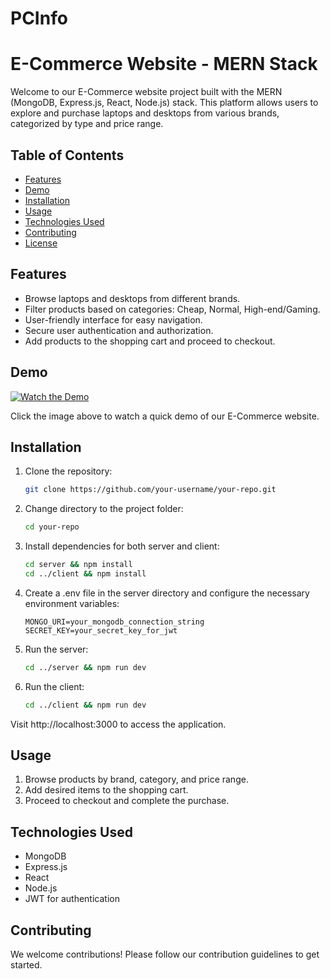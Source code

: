 # PCInfo

# E-Commerce Website - MERN Stack

Welcome to our E-Commerce website project built with the MERN (MongoDB, Express.js, React, Node.js) stack. This platform allows users to explore and purchase laptops and desktops from various brands, categorized by type and price range.

## Table of Contents

- [Features](#features)
- [Demo](#demo)
- [Installation](#installation)
- [Usage](#usage)
- [Technologies Used](#technologies-used)
- [Contributing](#contributing)
- [License](#license)

## Features

- Browse laptops and desktops from different brands.
- Filter products based on categories: Cheap, Normal, High-end/Gaming.
- User-friendly interface for easy navigation.
- Secure user authentication and authorization.
- Add products to the shopping cart and proceed to checkout.

## Demo

[![Watch the Demo](https://link-to-demo-screenshot.com)](https://link-to-demo-video.com)

Click the image above to watch a quick demo of our E-Commerce website.

## Installation

1. Clone the repository:

   ```bash
   git clone https://github.com/your-username/your-repo.git

2. Change directory to the project folder:

   ```bash
   cd your-repo

3. Install dependencies for both server and client:

   ```bash
   cd server && npm install
   cd ../client && npm install

4. Create a .env file in the server directory and configure the necessary environment variables:

   ```env
   MONGO_URI=your_mongodb_connection_string
   SECRET_KEY=your_secret_key_for_jwt
   ```

6. Run the server:

   ```bash
   cd ../server && npm run dev

7. Run the client:

   ```bash
   cd ../client && npm run dev

Visit http://localhost:3000 to access the application.

## Usage

1. Browse products by brand, category, and price range.
2. Add desired items to the shopping cart.
3. Proceed to checkout and complete the purchase.

## Technologies Used

- MongoDB
- Express.js
- React
- Node.js
- JWT for authentication

## Contributing

We welcome contributions! Please follow our contribution guidelines to get started.
	
